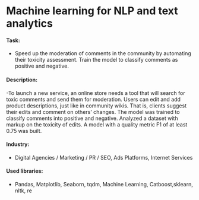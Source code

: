 # Machine learning for NLP and text analytics
#### Task: 
- Speed up the moderation of comments in the community by automating their toxicity assessment. Train the model to classify comments as positive and negative.
#### Description:
-To launch a new service, an online store needs a tool that will search for toxic comments and send them for moderation. Users can edit and add product descriptions, just like in community wikis. That is, clients suggest their edits and comment on others' changes. The model was trained to classify comments into positive and negative. Analyzed a dataset with markup on the toxicity of edits. A model with a quality metric F1 of at least 0.75 was built. 
#### Industry: 
- Digital Agencies / Marketing / PR / SEO, Ads Platforms, Internet Services
#### Used libraries:
- Pandas, Matplotlib, Seaborn, tqdm, Machine Learning, Catboost,sklearn, nltk, re
